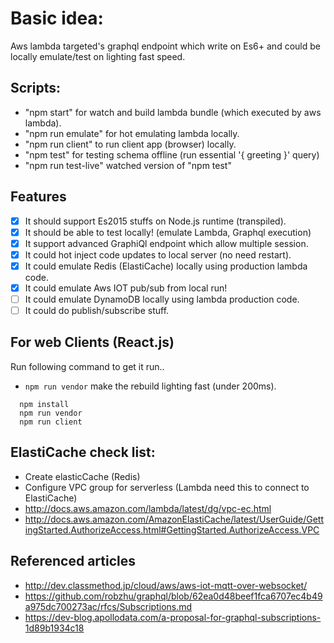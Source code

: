 # Basic idea:
Aws lambda targeted's graphql endpoint which write on Es6+ and could be locally emulate/test on lighting fast speed.

## Scripts:
- "npm start" for watch and build lambda bundle (which executed by aws lambda).
- "npm run emulate" for hot emulating lambda locally.
- "npm run client" to run client app (browser) locally.
- "npm test" for testing schema offline (run essential '{ greeting }' query)
- "npm run test-live" watched version of "npm test"

## Features
- [x] It should support Es2015 stuffs on Node.js runtime (transpiled).
- [x] It should be able to test locally! (emulate Lambda, Graphql execution)
- [x] It support advanced GraphiQl endpoint which allow multiple session.  
- [x] It could hot inject code updates to local server (no need restart).
- [x] It could emulate Redis (ElastiCache) locally using production lambda code.
- [x] It could emulate Aws IOT pub/sub from local run!
- [ ] It could emulate DynamoDB locally using lambda production code.
- [ ] It could do publish/subscribe stuff.

## For web Clients (React.js)
Run following command to get it run..
* `npm run vendor` make the rebuild lighting fast (under 200ms).
 
```
  npm install 
  npm run vendor
  npm run client
```

## ElastiCache check list:
- Create elasticCache (Redis)
- Configure VPC group for serverless (Lambda need this to connect to ElastiCache)
- http://docs.aws.amazon.com/lambda/latest/dg/vpc-ec.html
- http://docs.aws.amazon.com/AmazonElastiCache/latest/UserGuide/GettingStarted.AuthorizeAccess.html#GettingStarted.AuthorizeAccess.VPC

## Referenced articles
- http://dev.classmethod.jp/cloud/aws/aws-iot-mqtt-over-websocket/
- https://github.com/robzhu/graphql/blob/62ea0d48beef1fca6707ec4b49a975dc700273ac/rfcs/Subscriptions.md
- https://dev-blog.apollodata.com/a-proposal-for-graphql-subscriptions-1d89b1934c18
